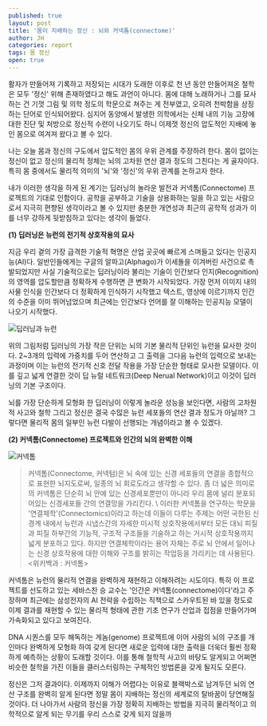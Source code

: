 ```yaml
---
published: true
layout: post
title: '몸이 지배하는 정신 : 뇌와 커넥톰(connectome)'
author: JH
categories: report
tags: 몸 정신
open: true
---
```


활자가 만들어져 기록하고 저장되는 시대가 도래한 이후로 천 년 동안 만들어져온 철학은 모두 '정신' 위해 존재하였다고 해도 과언이 아니다. 몸에 대해 노래하거나 그를 묘사하는 건 기껏 그림 및 의학 정도의 학문으로 쳐주는 게 전부였고, 오히려 천박함을 상징하는 단어로 인식되어왔다. 심지어 동양에서 발생한 의학에서는 신체 내의 기능 고장에 대한 진단 및 처방으로 정신적 수련이 나오기도 하니 이제껏 정신의 압도적인 지배에 놓인 몸으로 여겨져 왔다고 볼 수 있다.

나는 오늘 몸과 정신의 구도에서 압도적인 몸의 우위 관계를 주장하려 한다. 몸이 없이는 정신이 없고 정신의 물리적 정체는 뇌의 고차원 연산 결과 정도의 그친다는 게 골자이다. 특히 몸 중에서도 물리적 의미의 '뇌'와 '정신'의 우위 관계를 논하고자 한다.

내가 이러한 생각을 하게 된 계기는 딥러닝의 놀라운 발전과 커넥톰(Connectome) 프로젝트의 기대로 인함이다. 공학을 공부하고 기술을 상용화하는 일을 하고 있는 사람으로서 지극히 편향된 생각이라고 볼 수 있지만 충분한 개연성과 최근의 공학적 성과가 이를 너무 강하게 뒷받침하고 있다는 생각이 들었다.

**(1) 딥러닝은 뉴런의 전기적 상호작용의 묘사**

지금 우리 곁의 가장 급격한 기술적 혁명은 산업 곳곳에 빠르게 스며들고 있다는 인공지능(AI)다. 일반인들에게는 구글의 알파고(Alphago)가 이세돌을 이겨버린 사건으로 촉발되었지만 사실 기술적으로는 딥러닝이라 불리는 기술이 인간보다 인지(Recognition)의 영역를 압도할만큼 정확하게 수행하면 큰 변화가 시작되었다. 가장 먼저 이미지 내의 사물 인식을 인간보다 더 정확하게 인식하기 시작했고 텍스트, 영상에 이르기까지 인간의 수준을 이미 뛰어넘었으며 최근에는 인간보다 언어를 잘 이해하는 인공지능 모델이 나오기 시작했다.

![딥러닝과 뉴런]({{site.baseurl}}/images/neuran_and_deep_learning.jpg)

위의 그림처럼 딥러닝의 가장 작은 단위는 뇌의 기본 물리적 단위인 뉴런을 묘사한 것이다. 2~3개의 입력에 가중치를 두어 연산하고 그 출력을 그다음 뉴런의 입력으로 보내는 과정이며 이는 뉴런의 전기적 신호 전달 작용을 가장 단순한 형태로 모사한 모델이다. 이를 깊고 넓게 연결한 것이 딥 뉴럴 네트워크(Deep Nerual Network)이고 이것이 딥러닝의 기본 구조이다.

뇌를 가장 단순하게 모형화 한 딥러닝이 이렇게 놀라운 성능을 보인다면, 사람의 고차원적 사고와 철학 그리고 정신은 결국 수많은 뉴런 세포들의 연산 결과 정도가 아닐까? 그렇다면 물리적 몸의 일부인 뉴런 다발이 선행되는 개념이라고 볼 수 있겠다.


**(2) 커넥톰(Connectome) 프로젝트와 인간의 뇌의 완벽한 이해**

![커넥톰]({{site.baseurl}}/images/connectome.jpg)

> 커넥톰(Connectome, 커넥텀)은 뇌 속에 있는 신경 세포들의 연결을 종합적으로 표현한 뇌지도로써, 일종의 뇌 회로도라고 생각할 수 있다. 좀 더 넓은 의미로의 커넥톰은 단순히 뇌 안에 있는 신경세포뿐만이 아니라 우리 몸에 널리 분포되어있는 신경세포들 간의 연결망을 가리킨다. \\ 이러한 커넥톰을 연구하는 학문을 '연결체학'(Connectomics)이라고 하는데 이들이 다루는 주제는 어떤 국한된 신경계 내에서 뉴런과 시냅스간의 자세한 미시적 상호작용에서부터 모든 대뇌 피질과 피질 하부간의 기능적, 구조적 구조들을 기술하고 하는 거시적 상호작용까지 넓게 분포하고 있다. 하지만 연결체학이라는 용어 자체는 주로 뇌 안에서 일어나는 신경 상호작용에 대한 이해와 구조를 밝히는 작업등을 가리키는 데 사용된다. <위키백과 : 커넥톰>

커넥톰은 뉴런의 물리적 연결을 완벽하게 재현하고 이해하려는 시도이다. 특히 이 프로젝트를 선도하고 있는 세바스찬 승 교수는 '인간은 커넥톰(connectome)이다'라고 주장하며 최근에는 삼성전자의 AI 전략을 수립하는 직책으로 스카우트된 바 있을 정도로 이제 결과를 재현할 수 있는 물리적 형태에 관한 기초 연구가 산업과 접점을 만들어가며 가속화되고 있다고 보여진다.

DNA 시퀀스를 모두 해독하는 게놈(genome) 프로젝트에 이어 사람의 뇌의 구조를 개인마다 완벽하게 모형화 하여 갖게 된다면 새로운 입력에 대한 출력을 더욱더 훨씬 정확하게 예측하는 상황이 도래할 것이다. 이를 통해 철학적 사고의 바탕도 알게되고 어쩌면 비슷한 철학을 가진 이들을 클러스터링하는 구체적인 방법론을 갖게 될지도 모른다.

정신은 그저 결과이다. 이제까지 이해가 어렵다는 이유로 블랙박스로 남겨두던 뇌의 연산 구조를 완벽히 알게 된다면 정말 몸이 지배하는 정신의 세계로의 탈바꿈이 당연해질 것이다. 더 나아가서 사람의 정신을 가장 정확히 지배하는 방법을 지극히 물리적이고 의학적으로 알게 되는 무기를 우리 스스로 갖게 되지 않을까
